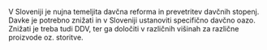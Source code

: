 V Sloveniji je nujna temeljita davčna reforma in prevetritev davčnih stopenj. Davke je potrebno znižati in v Sloveniji ustanoviti specifično davčno oazo. Znižati je treba tudi DDV, ter ga določiti v različnih višinah za različne proizvode oz. storitve.
